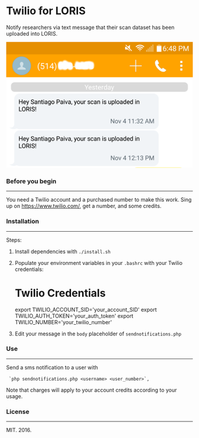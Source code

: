 # Twilio for LORIS

Notify researchers via text message that their scan dataset has been uploaded into LORIS.

![alt text](screenshot_phone.png)

### Before you begin
---

You need a Twilio account and a purchased number to make this work. Sing up on
https://www.twilio.com/, get a number, and some credits.


### Installation
---

Steps:  
1. Install dependencies with `./install.sh`  
2. Populate your environment variables in your `.bashrc` with your Twilio credentials:

     # Twilio Credentials
     export TWILIO_ACCOUNT_SID='your_account_SID'
     export TWILIO_AUTH_TOKEN='your_auth_token'
     export TWILIO_NUMBER='your_twilio_number'  

3. Edit your message in the `body` placeholder of `sendnotifications.php`

### Use
---

Send a sms notification to a user with

     `php sendnotifications.php <username> <user_number>`,

Note that charges will apply to your account credits according to your usage.

### License
---

MIT. 2016.
